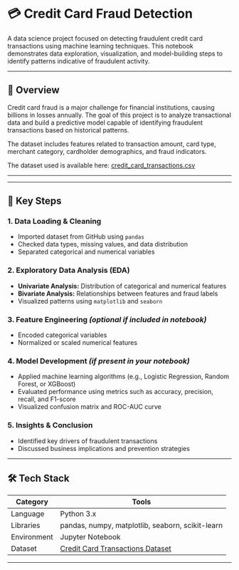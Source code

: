 # 💳 Credit Card Fraud Detection

A data science project focused on detecting fraudulent credit card transactions using machine learning techniques. This notebook demonstrates data exploration, visualization, and model-building steps to identify patterns indicative of fraudulent activity.

---

## 📘 Overview

Credit card fraud is a major challenge for financial institutions, causing billions in losses annually. The goal of this project is to analyze transactional data and build a predictive model capable of identifying fraudulent transactions based on historical patterns.

The dataset includes features related to transaction amount, card type, merchant category, cardholder demographics, and fraud indicators.

The dataset used is available here: [credit_card_transactions.csv](https://raw.githubusercontent.com/ArchanaInsights/Datasets/refs/heads/main/credit_card_transactions.csv)

---

---

## 🧩 Key Steps

### 1. Data Loading & Cleaning
- Imported dataset from GitHub using `pandas`
- Checked data types, missing values, and data distribution
- Separated categorical and numerical variables

### 2. Exploratory Data Analysis (EDA)
- **Univariate Analysis:** Distribution of categorical and numerical features  
- **Bivariate Analysis:** Relationships between features and fraud labels  
- Visualized patterns using `matplotlib` and `seaborn`

### 3. Feature Engineering *(optional if included in notebook)*
- Encoded categorical variables
- Normalized or scaled numerical features

### 4. Model Development *(if present in your notebook)*
- Applied machine learning algorithms (e.g., Logistic Regression, Random Forest, or XGBoost)
- Evaluated performance using metrics such as accuracy, precision, recall, and F1-score
- Visualized confusion matrix and ROC-AUC curve

### 5. Insights & Conclusion
- Identified key drivers of fraudulent transactions  
- Discussed business implications and prevention strategies

---

## 🛠️ Tech Stack

| Category | Tools |
|-----------|--------|
| Language | Python 3.x |
| Libraries | pandas, numpy, matplotlib, seaborn, scikit-learn |
| Environment | Jupyter Notebook |
| Dataset | [Credit Card Transactions Dataset](https://github.com/ArchanaInsights/Datasets/blob/main/credit_card_transactions.csv) |

---


